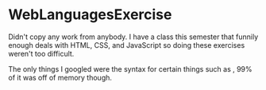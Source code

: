 # WebLanguagesExercise

Didn't copy any work from anybody. I have a class this semester that funnily enough deals with HTML, CSS, and JavaScript so doing these exercises weren't too difficult.

The only things I googled were the syntax for certain things such as <img>, 99% of it was off of memory though.
